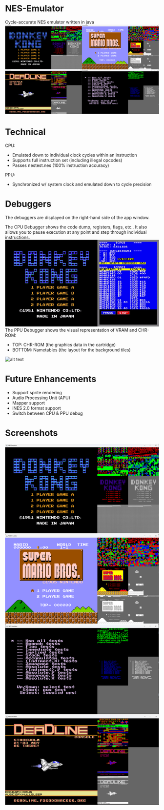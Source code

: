 # NES-Emulator
Cycle-accurate NES emulator written in java
![image](https://github.com/sebeid4556/NES-Emulator/blob/c0ff935341d7d75f061b70cd06f1200ea1e65b47/screenshot/all.png)

# Technical
CPU:
- Emulated down to individual clock cycles within an instruction
- Supports full instruction set (including illegal opcodes)
- Passes nestest.nes (100% instruction accuracy)

PPU:
- Synchronized w/ system clock and emulated down to cycle precision

# Debuggers
The debuggers are displayed on the right-hand side of the app window.

The CPU Debugger shows the code dump, registers, flags, etc.. It also allows you to pause execution at any point and step through individual instructions.</br>
![alt text](https://github.com/sebeid4556/NES-Emulator/blob/ce552b7dde0234ea5ae9b95bed1541f61c8e5c71/screenshot/cpu-demo.gif)
The PPU Debugger shows the visual representation of VRAM and CHR-ROM:</br>
- TOP: CHR-ROM (the graphics data in the cartridge)
- BOTTOM: Nametables (the layout for the background tiles)

![alt text](https://github.com/sebeid4556/NES-Emulator/blob/ce552b7dde0234ea5ae9b95bed1541f61c8e5c71/screenshot/ppu-demo.gif)

# Future Enhancements
- Support sprite rendering
- Audio Processing Unit (APU)
- Mapper support
- iNES 2.0 format support
- Switch between CPU & PPU debug

# Screenshots
![alt text](https://github.com/sebeid4556/NES-Emulator/blob/main/screenshot/donkeykong.png?raw=true)
![alt text](https://github.com/sebeid4556/NES-Emulator/blob/main/screenshot/smb.png?raw=true)
![alt text](https://github.com/sebeid4556/NES-Emulator/blob/main/screenshot/nestest.png?raw=true)
![alt text](https://github.com/sebeid4556/NES-Emulator/blob/main/screenshot/test.png?raw=true)
